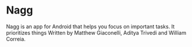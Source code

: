 # Nagg
Nagg is an app for Android that helps you focus on important tasks.
It prioritizes things 
Written by Matthew Giaconelli, Aditya Trivedi and William Correia.
